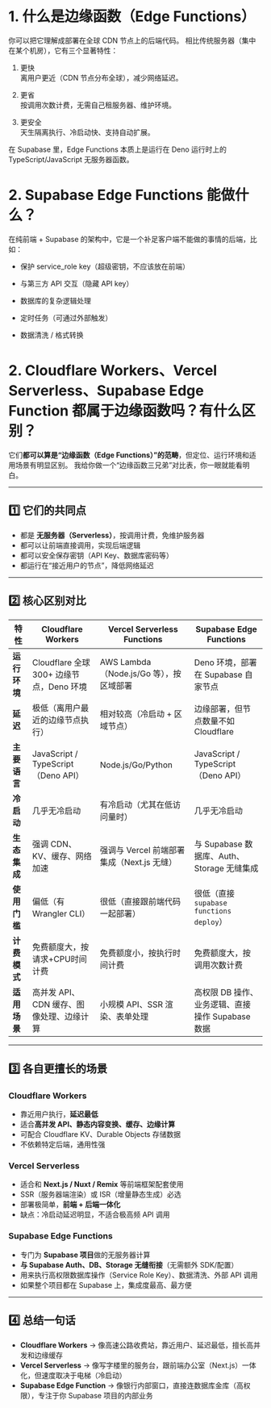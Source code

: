 # 1. 什么是边缘函数（Edge Functions）

你可以把它理解成部署在全球 CDN 节点上的后端代码。
相比传统服务器（集中在某个机房），它有三个显著特性：

1. 更快  
  离用户更近（CDN 节点分布全球），减少网络延迟。

2. 更省  
按调用次数计费，无需自己租服务器、维护环境。

3. 更安全  
天生隔离执行、冷启动快、支持自动扩展。

在 Supabase 里，Edge Functions 本质上是运行在 Deno 运行时上的 TypeScript/JavaScript 无服务器函数。

# 2. Supabase Edge Functions 能做什么？
在纯前端 + Supabase 的架构中，它是一个补足客户端不能做的事情的后端，比如：

* 保护 service_role key（超级密钥，不应该放在前端）

* 与第三方 API 交互（隐藏 API key）

* 数据库的复杂逻辑处理

* 定时任务（可通过外部触发）

* 数据清洗 / 格式转换


# 2. Cloudflare Workers、Vercel Serverless、Supabase Edge Function 都属于边缘函数吗？有什么区别？  
它们**都可以算是“边缘函数（Edge Functions）”的范畴**，但定位、运行环境和适用场景有明显区别。
我给你做一个“边缘函数三兄弟”对比表，你一眼就能看明白。

---

## **1️⃣ 它们的共同点**

* 都是 **无服务器（Serverless）**，按调用计费，免维护服务器
* 都可以让前端直接调用，实现后端逻辑
* 都可以安全保存密钥（API Key、数据库密码等）
* 都运行在“接近用户的节点”，降低网络延迟

---

## **2️⃣ 核心区别对比**

| 特性       | **Cloudflare Workers**            | **Vercel Serverless Functions** | **Supabase Edge Functions**        |
| -------- | --------------------------------- | ------------------------------- | ---------------------------------- |
| **运行环境** | Cloudflare 全球 300+ 边缘节点，Deno 环境   | AWS Lambda（Node.js/Go 等），按区域部署  | Deno 环境，部署在 Supabase 自家节点          |
| **延迟**   | 极低（离用户最近的边缘节点执行）                  | 相对较高（冷启动 + 区域节点）                | 边缘部署，但节点数量不如 Cloudflare            |
| **主要语言** | JavaScript / TypeScript（Deno API） | Node.js/Go/Python               | JavaScript / TypeScript（Deno API）  |
| **冷启动**  | 几乎无冷启动                            | 有冷启动（尤其在低访问量时）                  | 几乎无冷启动                             |
| **生态集成** | 强调 CDN、KV、缓存、网络加速                 | 强调与 Vercel 前端部署集成（Next.js 无缝）   | 与 Supabase 数据库、Auth、Storage 无缝集成   |
| **使用门槛** | 偏低（有 Wrangler CLI）                | 很低（直接跟前端代码一起部署）                 | 很低（直接 `supabase functions deploy`） |
| **计费模式** | 免费额度大，按请求+CPU时间计费                 | 免费额度小，按执行时间计费                   | 免费额度大，按调用次数计费                      |
| **适用场景** | 高并发 API、CDN 缓存、图像处理、边缘计算          | 小规模 API、SSR 渲染、表单处理             | 高权限 DB 操作、业务逻辑、直接操作 Supabase 数据    |

---

## **3️⃣ 各自更擅长的场景**

### **Cloudflare Workers**

* 靠近用户执行，**延迟最低**
* 适合**高并发 API、静态内容变换、缓存、边缘计算**
* 可配合 Cloudflare KV、Durable Objects 存储数据
* 不依赖特定后端，通用性强

### **Vercel Serverless**

* 适合和 **Next.js / Nuxt / Remix** 等前端框架配套使用
* SSR（服务器端渲染）或 ISR（增量静态生成）必选
* 部署极简单，**前端 + 后端一体化**
* 缺点：冷启动延迟明显，不适合极高频 API 调用

### **Supabase Edge Functions**

* 专门为 **Supabase 项目**做的无服务器计算
* **与 Supabase Auth、DB、Storage 无缝衔接**（无需额外 SDK/配置）
* 用来执行高权限数据库操作（Service Role Key）、数据清洗、外部 API 调用
* 如果整个项目都在 Supabase 上，集成度最高、最方便

---

## **4️⃣ 总结一句话**

* **Cloudflare Workers** → 像高速公路收费站，靠近用户、延迟最低，擅长高并发和边缘缓存
* **Vercel Serverless** → 像写字楼里的服务台，跟前端办公室（Next.js）一体化，但速度取决于电梯（冷启动）
* **Supabase Edge Function** → 像银行内部窗口，直接连数据库金库（高权限），专注于你 Supabase 项目的内部业务

